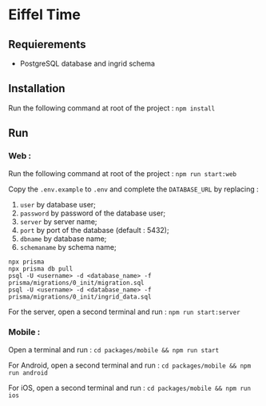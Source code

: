 # Eiffel Time

## Requierements

* PostgreSQL database and ingrid schema

## Installation

Run the following command at root of the project : `npm install`

## Run

### Web :

Run the following command at root of the project : `npm run start:web`

Copy the `.env.example` to `.env` and complete the `DATABASE_URL` by replacing :
1. `user` by database user;
2. `password` by password of the database user;
3. `server` by server name;
4. `port` by port of the database (default : 5432);
5. `dbname` by database name;
6. `schemaname` by schema name;

```
npx prisma
npx prisma db pull
psql -U <username> -d <database_name> -f prisma/migrations/0_init/migration.sql
psql -U <username> -d <database_name> -f prisma/migrations/0_init/ingrid_data.sql
```

For the server, open a second terminal and run : `npm run start:server`

### Mobile :

Open a terminal and run : `cd packages/mobile && npm run start`

For Android, open a second terminal and run : `cd packages/mobile && npm run android`

For iOS, open a second terminal and run : `cd packages/mobile && npm run ios`
